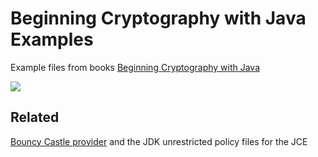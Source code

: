Beginning Cryptography with Java Examples
===========================================

Example files from books [Beginning Cryptography with Java](http://www.wrox.com/WileyCDA/WroxTitle/Beginning-Cryptography-with-Java.productCd-0764596330,descCd-description.html)

![](http://media.wiley.com/product_data/coverImage300/30/07645963/0764596330.jpg)


## Related
[Bouncy Castle provider](http://www.bouncycastle.org/documentation.html) and the JDK unrestricted policy files for the JCE
